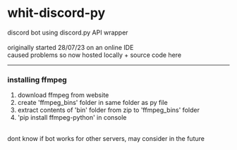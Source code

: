 # whit-discord-py
discord bot using discord.py API wrapper <br><br>
originally started 28/07/23 on an online IDE <br />
caused problems so now hosted locally + source code here <br />
<hr>
<h3>installing ffmpeg</h3>
 <ol>
  <li>download ffmpeg from website</li>
  <li>create 'ffmpeg_bins' folder in same folder as py file</li>
  <li>extract contents of 'bin' folder from zip to 'ffmpeg_bins' folder</li>
  <li>'pip install ffmpeg-python' in console</li>
</ol> 
<br />
dont know if bot works for other servers, may consider in the future <br />

